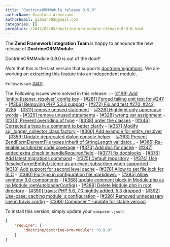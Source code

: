 ```yaml
---
title: "DoctrineORMModule release 0.9.0"
authorName: Gianluca Arbezzano
authorEmail: gianarb92@gmail.com
categories: []
permalink: /2015/05/05/doctrine-orm-module-release-0-9-0.html
---
```

The **Zend Framework Integration Team** is happy to announce the new
release of **DoctrineORMModule**.

DoctrineORMModule 0.9.0 is out of the door!!

*Note* that this is the last version that supports
[doctrine/migrations](https://github.com/doctrine/migrations). We are
working on extracting this feature into an independent module.

Follow issue
[\#401](https://github.com/doctrine/DoctrineORMModule/pull/401).

The Following issues were solved in this release:
:   -   [[\#199] Add 'entity\_listener\_resolver' config
        key](https://github.com/doctrine/DoctrineORMModule/pull/199)
    -   [[\#281] Forced failing unit test for
        \#247](https://github.com/doctrine/DoctrineORMModule/pull/281)
    -   [[\#306] Removing PHP 5.3.3
        support](https://github.com/doctrine/DoctrineORMModule/pull/306)
    -   [[\#272] Fix and test \#270, \#242,
        \#285](https://github.com/doctrine/DoctrineORMModule/pull/272)
    -   [[\#311] remove unused
        statement](https://github.com/doctrine/DoctrineORMModule/pull/311)
    -   [[\#326] Highlight only uppercase
        words](https://github.com/doctrine/DoctrineORMModule/pull/326)
    -   [[\#329] remove unused
        statements](https://github.com/doctrine/DoctrineORMModule/pull/329)
    -   [[\#328] wrong var
        assignment](https://github.com/doctrine/DoctrineORMModule/pull/328)
    -   [[\#313] Prevent overriding of
        type](https://github.com/doctrine/DoctrineORMModule/pull/313)
    -   [[\#338] order the
        classes](https://github.com/doctrine/DoctrineORMModule/pull/338)
    -   [[\#346] Corrected a typo in a comment to better
        clarify](https://github.com/doctrine/DoctrineORMModule/pull/346)
    -   [[\#357] Modify sql\_logger\_collector class
        factory](https://github.com/doctrine/DoctrineORMModule/pull/357)
    -   [[\#360] Add example for
        entity\_resolver](https://github.com/doctrine/DoctrineORMModule/pull/360)
    -   [[\#359] Update deprecated dialog console
        helper](https://github.com/doctrine/DoctrineORMModule/pull/359)
    -   [[\#363] Prevent ZendFormElementFile types inherit of
        StringLength
        validator...](https://github.com/doctrine/DoctrineORMModule/pull/363)
    -   [[\#365] Re-enable scrutinizer code
        coverage](https://github.com/doctrine/DoctrineORMModule/pull/365)
    -   [[\#373] Add doc for
        cache](https://github.com/doctrine/DoctrineORMModule/pull/373)
    -   [[\#347] added extra check in
        handleRequiredField](https://github.com/doctrine/DoctrineORMModule/pull/347)
    -   [[\#377] fix
        docblocks](https://github.com/doctrine/DoctrineORMModule/pull/377)
    -   [[\#376] Add latest migrations
        command](https://github.com/doctrine/DoctrineORMModule/pull/376)
    -   [[\#375] Default
        repository](https://github.com/doctrine/DoctrineORMModule/pull/375)
    -   [[\#374] Use ResolveTargetEntityListener as an event subscriber
        when
        supported](https://github.com/doctrine/DoctrineORMModule/pull/374)
    -   [[\#318] Add support for second level
        cache](https://github.com/doctrine/DoctrineORMModule/pull/318)
    -   [[\#378] Allow to set file lock for
        SLC](https://github.com/doctrine/DoctrineORMModule/pull/378)
    -   [[\#380] Fix typo in configuration file
        markdown.](https://github.com/doctrine/DoctrineORMModule/pull/380)
    -   [[\#385] Allow symfony 3.0
        components](https://github.com/doctrine/DoctrineORMModule/pull/385)
    -   [[\#388] update comment block in Module.php as no
        Module::getAutoloaderConfig()](https://github.com/doctrine/DoctrineORMModule/pull/388)
    -   [[\#389] Delete Module.php in root
        directory](https://github.com/doctrine/DoctrineORMModule/pull/389)
    -   [[\#390] travis: PHP 5.6, 7.0 nightly added, 5.3
        dropped](https://github.com/doctrine/DoctrineORMModule/pull/390)
    -   [[\#392] Use-case: caching module' s
        configuration](https://github.com/doctrine/DoctrineORMModule/pull/392)
    -   [[\#396] Removed unnecessary line in travis
        config](https://github.com/doctrine/DoctrineORMModule/pull/396)
    -   [[\#398] Composer \* -update for stable
        version](https://github.com/doctrine/DoctrineORMModule/pull/398)

To install this version, simply update your `composer.json`:

```json
{
    "require": {
        "doctrine/doctrine-orm-module": "0.9.0"
    }
}
```
